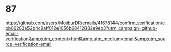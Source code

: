 # 87
https://github.com/users/MojiburDR/emails/41678144/confirm_verification/cbb06283a52b4c9aff012e1056b68412882e9eb3?utm_campaign=github-email-verification&amp;utm_content=html&amp;utm_medium=email&amp;utm_source=verification-email
